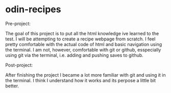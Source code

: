 # odin-recipes
Pre-project:

The goal of this project is to put all the html knowledge ive learned to the test. I will be attempting to create a recipe webpage from scratch. I feel pretty comfortable with the actual code of html and basic navigation using the terminal. I am not, however, comfortable with git or github, esspecially using git via the terminal, i.e. adding and pushing saves to github.

Post-project:

After finishing the project I became a lot more familiar with git and using it in the terminal. I think I understand how it works and its perpose a little bit better.